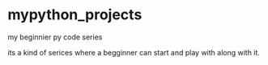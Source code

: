 # mypython_projects
my beginnier py code series

its a kind of serices where a begginner can start and play with along with it.
